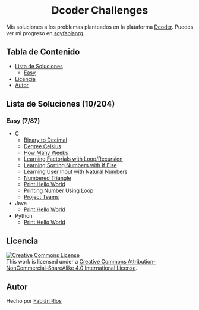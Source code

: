 <h1 align="center" id="title"> Dcoder Challenges </h1>

Mis soluciones a los problemas planteados en la plataforma [Dcoder](https://code.dcoder.tech/). Puedes ver mi progreso en [soyfabianrg](https://code.dcoder.tech/profile/soyfabianrg).

## Tabla de Contenido

- [Lista de Soluciones](#lista-de-soluciones-7204)
	- [Easy](#easy-787)
- [Licencia](#licencia)
- [Autor](#autor)

## Lista de Soluciones (10/204)

### Easy (7/87)

- C
	- [Binary to Decimal](./Easy/C/Binary-to-Decimal.c)
	- [Degree Celsius](./Easy/C/Degree-Celsius.c)
	- [How Many Weeks](./Easy/C/How-Many-Weeks.c)
	- [Learning Factorials with Loop/Recursion](./Easy/C/Learning-Factorials-with-Loop-Recursion.c)
	- [Learning Sorting Numbers with If Else](./Easy/C/Learning-Sorting-Numbers-with-If-Else.c)
	- [Learning User Input with Natural Numbers](./Easy/C/Learning-User-Input-with-Natural-Numbers.c)
	- [Numbered Triangle](./Easy/C/Numbered-Triangle.c)
	- [Print Hello World](./Easy/C/Print-Hello-World.c)
	- [Printing Number Using Loop](./Easy/C/Printing-Number-Using-Loop.c)
	- [Project Teams](./Easy/C/Project-Teams.c)
- Java
	- [Print Hello World](./Easy/Java/Print_Hello_World.java)
- Python
	- [Print Hello World](./Easy/Python/Print-Hello-World.py)

## Licencia
<a rel="license" href="http://creativecommons.org/licenses/by-nc-sa/4.0/"><img alt="Creative Commons License" style="border-width:0" src="https://i.creativecommons.org/l/by-nc-sa/4.0/88x31.png" /></a><br />This work is licensed under a <a rel="license" href="http://creativecommons.org/licenses/by-nc-sa/4.0/">Creative Commons Attribution-NonCommercial-ShareAlike 4.0 International License</a>.

## Autor
Hecho por [Fabián Ríos](https://www.linkedin.com/in/soyfabianrg/)